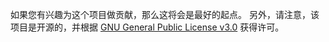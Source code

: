如果您有兴趣为这个项目做贡献，那么这将会是最好的起点。 另外，请注意，该项目是开源的，并根据 [GNU General Public License v3.0](https://github.com/ActiniumCraft/mc-server-utils/blob/main/LICENSE) 获得许可。